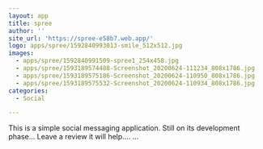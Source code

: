 ```yaml
---
layout: app
title: spree
author: ''
site_url: 'https://spree-e58b7.web.app/'
logo: apps/spree/1592840993013-smile_512x512.jpg
images:
  - apps/spree/1592840991509-spree1_254x458.jpg
  - apps/spree/1593189574488-Screenshot_20200624-111234_808x1786.jpg
  - apps/spree/1593189575186-Screenshot_20200624-110950_808x1786.jpg
  - apps/spree/1593189575532-Screenshot_20200624-110934_808x1786.jpg
categories:
  - Social

---
```

This is a simple social messaging application. Still on its development phase…
Leave a review it will help….
…
